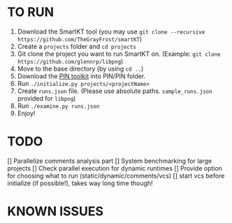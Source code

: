 # TO RUN

1. Download the SmartKT tool (you may use `git clone --recursive https://github.com/TheGrayFrost/smartKT`)
2. Create a `projects` folder and `cd projects`
3. Git clone the project you want to run SmartKT on. (Example: `git clone https://github.com/glennrp/libpng`)
4. Move to the base directory (by using `cd ..`)
5. Download the [PIN toolkit](https://software.intel.com/en-us/articles/pin-a-binary-instrumentation-tool-downloads) into PIN/PIN folder.
6. Run `./initialize.py projects/<projectName>`
7. Create `runs.json` file. (Please use absolute paths. `sample_runs.json` provided for `libpng`)
8. Run `./examine.py runs.json`
9. Enjoy!

# TODO
[] Parallelize comments analysis part
[] System benchmarking for large projects
[] Check parallel execution for dynamic runtimes
[] Provide option for choosing what to run (static/dynamic/comments/vcs)
[] start vcs before initialize (if possible!), takes way long time though! 


# KNOWN ISSUES